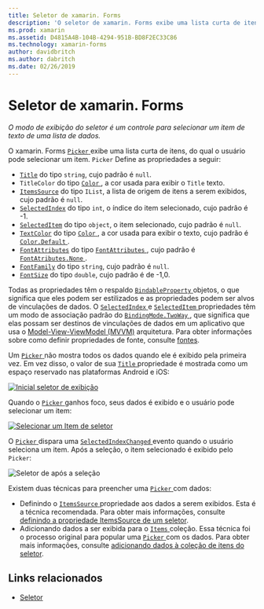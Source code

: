 ```yaml
---
title: Seletor de xamarin. Forms
description: 'O seletor de xamarin. Forms exibe uma lista curta de itens, do qual o usuário pode selecionar um item. Este artigo explica como usar a classe de seletor para selecionar um item de texto em uma lista de dados.'
ms.prod: xamarin
ms.assetid: D4815A4B-104B-4294-951B-BD8F2EC33C86
ms.technology: xamarin-forms
author: davidbritch
ms.author: dabritch
ms.date: 02/26/2019
---
```


# <a name="xamarinforms-picker"></a>Seletor de xamarin. Forms

_O modo de exibição do seletor é um controle para selecionar um item de texto de uma lista de dados._

O xamarin. Forms [ `Picker` ](xref:Xamarin.Forms.Picker) exibe uma lista curta de itens, do qual o usuário pode selecionar um item. `Picker` Define as propriedades a seguir:

- [`Title`](xref:Xamarin.Forms.Picker.Title) do tipo `string`, cujo padrão é `null`.
- `TitleColor` do tipo [ `Color` ](xref:Xamarin.Forms.Color), a cor usada para exibir o `Title` texto.
- [`ItemsSource`](xref:Xamarin.Forms.Picker.ItemsSource) do tipo `IList`, a lista de origem de itens a serem exibidos, cujo padrão é `null`.
- [`SelectedIndex`](xref:Xamarin.Forms.Picker.SelectedIndex) do tipo `int`, o índice do item selecionado, cujo padrão é -1.
- [`SelectedItem`](xref:Xamarin.Forms.Picker.SelectedItem) do tipo `object`, o item selecionado, cujo padrão é `null`.
- [`TextColor`](xref:Xamarin.Forms.Picker.TextColor) do tipo [ `Color` ](xref:Xamarin.Forms.Color), a cor usada para exibir o texto, cujo padrão é [ `Color.Default` ](xref:Xamarin.Forms.Color.Default).
- [`FontAttributes`](xref:Xamarin.Forms.Picker.FontAttributes) do tipo [ `FontAttributes` ](xref:Xamarin.Forms.FontAttributes), cujo padrão é [ `FontAtributes.None` ](xref:Xamarin.Forms.FontAttributes.None).
- [`FontFamily`](xref:Xamarin.Forms.Picker.FontFamily) do tipo `string`, cujo padrão é `null`.
- [`FontSize`](xref:Xamarin.Forms.Picker.FontSize) do tipo `double`, cujo padrão é de -1,0.

Todas as propriedades têm o respaldo [ `BindableProperty` ](xref:Xamarin.Forms.BindableProperty) objetos, o que significa que eles podem ser estilizados e as propriedades podem ser alvos de vinculações de dados. O [ `SelectedIndex` ](xref:Xamarin.Forms.Picker.SelectedIndex) e [ `SelectedItem` ](xref:Xamarin.Forms.Picker.SelectedItem) propriedades têm um modo de associação padrão do [ `BindingMode.TwoWay` ](xref:Xamarin.Forms.BindingMode.TwoWay), que significa que elas possam ser destinos de vinculações de dados em um aplicativo que usa o [Model-View-ViewModel (MVVM)](~/xamarin-forms/enterprise-application-patterns/mvvm.md) arquitetura. Para obter informações sobre como definir propriedades de fonte, consulte [fontes](~/xamarin-forms/user-interface/text/fonts.md).

Um [ `Picker` ](xref:Xamarin.Forms.Picker) não mostra todos os dados quando ele é exibido pela primeira vez. Em vez disso, o valor de sua [ `Title` ](xref:Xamarin.Forms.Picker.Title) propriedade é mostrada como um espaço reservado nas plataformas Android e iOS:

[![](images/picker-initial.png "Inicial seletor de exibição")](images/picker-initial-large.png#lightbox "inicial seletor de exibição")

Quando o [ `Picker` ](xref:Xamarin.Forms.Picker) ganhos foco, seus dados é exibido e o usuário pode selecionar um item:

[![](images/picker-selection.png "Selecionar um Item de seletor")](images/picker-selection-large.png#lightbox "seletor para selecionar um Item")

O [ `Picker` ](xref:Xamarin.Forms.Picker) dispara uma [ `SelectedIndexChanged` ](xref:Xamarin.Forms.Picker.SelectedIndexChanged) evento quando o usuário seleciona um item. Após a seleção, o item selecionado é exibido pelo `Picker`:

![](images/picker-after-selection.png "Seletor de após a seleção")

Existem duas técnicas para preencher uma [ `Picker` ](xref:Xamarin.Forms.Picker) com dados:

- Definindo o [ `ItemsSource` ](xref:Xamarin.Forms.Picker.ItemsSource) propriedade aos dados a serem exibidos. Esta é a técnica recomendada. Para obter mais informações, consulte [definindo a propriedade ItemsSource de um seletor](populating-itemssource.md).
- Adicionando dados a ser exibida para o [ `Items` ](xref:Xamarin.Forms.Picker.Items) coleção. Essa técnica foi o processo original para popular uma [ `Picker` ](xref:Xamarin.Forms.Picker) com os dados. Para obter mais informações, consulte [adicionando dados à coleção de itens do seletor](populating-items.md).

## <a name="related-links"></a>Links relacionados

- [Seletor](xref:Xamarin.Forms.Picker)
